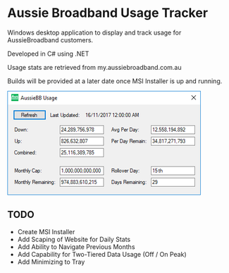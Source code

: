 # Aussie Broadband Usage Tracker
Windows desktop application to display and track usage for AussieBroadband customers.

Developed in C# using .NET

Usage stats are retrieved from my.aussiebroadband.com.au

Builds will be provided at a later date once MSI Installer is up and running.

![Screenshot](Images/MainWindow.png?raw=true "Screenshot")

## TODO
- Create MSI Installer
- Add Scaping of Website for Daily Stats
- Add Ability to Navigate Previous Months
- Add Capability for Two-Tiered Data Usage (Off / On Peak)
- Add Minimizing to Tray

